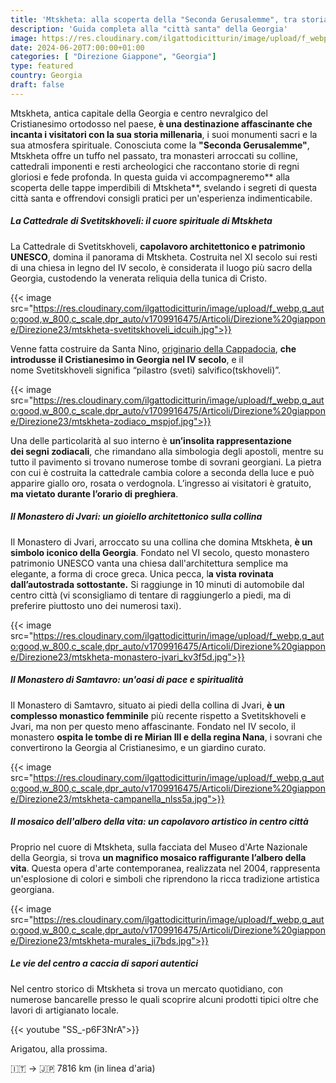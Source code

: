 ```yaml
---
title: 'Mtskheta: alla scoperta della "Seconda Gerusalemme", tra storia, religione e bellezze naturali'
description: 'Guida completa alla "città santa" della Georgia'
image: https://res.cloudinary.com/ilgattodicitturin/image/upload/f_webp,q_auto:good,w_800,c_scale,dpr_auto/v1713011125/Articoli/Direzione%20giappone/Direzione23/mtskheta-candele_xkcbdu.jpg
date: 2024-06-20T7:00:00+01:00
categories: [ "Direzione Giappone", "Georgia"]
type: featured  
country: Georgia 
draft: false
---
```


Mtskheta, antica capitale della Georgia e centro nevralgico del Cristianesimo ortodosso nel paese, **è una destinazione affascinante che incanta i visitatori con la sua storia millenaria**, i suoi monumenti sacri e la sua atmosfera spirituale.
Conosciuta come la **"Seconda Gerusalemme"**, Mtskheta offre un tuffo nel passato, tra monasteri arroccati su colline, cattedrali imponenti e resti archeologici che raccontano storie di regni gloriosi e fede profonda.
In questa guida vi accompagneremo** alla scoperta delle tappe imperdibili di Mtskheta**, svelando i segreti di questa città santa e offrendovi consigli pratici per un'esperienza indimenticabile.

##### La Cattedrale di Svetitskhoveli: il cuore spirituale di Mtskheta

La Cattedrale di Svetitskhoveli, **capolavoro architettonico e patrimonio UNESCO**, domina il panorama di Mtskheta. Costruita nel XI secolo sui resti di una chiesa in legno del IV secolo, è considerata il luogo più sacro della Georgia, custodendo la venerata reliquia della tunica di Cristo.

{{< image src="https://res.cloudinary.com/ilgattodicitturin/image/upload/f_webp,q_auto:good,w_800,c_scale,dpr_auto/v1709916475/Articoli/Direzione%20giappone/Direzione23/mtskheta-svetitskhoveli_idcuih.jpg">}} 

Venne fatta costruire da Santa Nino, [originario della Cappadocia](/blog/direzione-giappone-11-cappadocia-in-mongolgiera-il-periodo-migliore), **che introdusse il Cristianesimo in Georgia nel IV secolo**, e il nome Svetitskhoveli significa “pilastro (sveti) salvifico(tskhoveli)”.

{{< image src="https://res.cloudinary.com/ilgattodicitturin/image/upload/f_webp,q_auto:good,w_800,c_scale,dpr_auto/v1709916475/Articoli/Direzione%20giappone/Direzione23/mtskheta-zodiaco_mspjof.jpg">}} 

Una delle particolarità al suo interno è **un’insolita rappresentazione dei segni zodiacali**, che rimandano alla simbologia degli apostoli, mentre su tutto il pavimento si trovano numerose tombe di sovrani georgiani.
La pietra con cui è costruita la cattedrale cambia colore a seconda della luce e può apparire giallo oro, rosata o verdognola. 
L’ingresso ai visitatori è gratuito, **ma vietato durante l’orario di preghiera**. 

##### Il Monastero di Jvari: un gioiello architettonico sulla collina

Il Monastero di Jvari, arroccato su una collina che domina Mtskheta, **è un simbolo iconico della Georgia**. Fondato nel VI secolo, questo monastero patrimonio UNESCO vanta una chiesa dall'architettura semplice ma elegante, a forma di croce greca. 
Unica pecca, l**a vista rovinata dall’autostrada sottostante.**
Si raggiunge in 10 minuti di automobile dal centro città (vi sconsigliamo di tentare di raggiungerlo a piedi, ma di preferire piuttosto uno dei numerosi taxi). 

{{< image src="https://res.cloudinary.com/ilgattodicitturin/image/upload/f_webp,q_auto:good,w_800,c_scale,dpr_auto/v1709916475/Articoli/Direzione%20giappone/Direzione23/mtskheta-monastero-jvari_kv3f5d.jpg">}} 

##### Il Monastero di Samtavro: un'oasi di pace e spiritualità

Il Monastero di Samtavro, situato ai piedi della collina di Jvari, **è un complesso monastico femminile** più recente rispetto a Svetitskhoveli e Jvari, ma non per questo meno affascinante. Fondato nel IV secolo, il monastero **ospita le tombe di re Mirian III e della regina Nana**, i sovrani che convertirono la Georgia al Cristianesimo, e un giardino curato. 

{{< image src="https://res.cloudinary.com/ilgattodicitturin/image/upload/f_webp,q_auto:good,w_800,c_scale,dpr_auto/v1709916475/Articoli/Direzione%20giappone/Direzione23/mtskheta-campanella_nlss5a.jpg">}} 

##### Il mosaico dell'albero della vita: un capolavoro artistico in centro città

Proprio nel cuore di Mtskheta, sulla facciata del Museo d'Arte Nazionale della Georgia, si trova **un magnifico mosaico raffigurante l’albero della vita**. Questa opera d'arte contemporanea, realizzata nel 2004, rappresenta un'esplosione di colori e simboli che riprendono la ricca tradizione artistica georgiana.

{{< image src="https://res.cloudinary.com/ilgattodicitturin/image/upload/f_webp,q_auto:good,w_800,c_scale,dpr_auto/v1709916475/Articoli/Direzione%20giappone/Direzione23/mtskheta-murales_ji7bds.jpg">}} 

##### Le vie del centro a caccia di sapori autentici 

Nel centro storico di Mtskheta si trova un mercato quotidiano, con numerose bancarelle presso le quali scoprire alcuni prodotti tipici oltre che lavori di artigianato locale. 

{{< youtube "SS_-p6F3NrA">}}

Arigatou, alla prossima.

🇮🇹 → 🇯🇵 7816 km (in linea d'aria)

